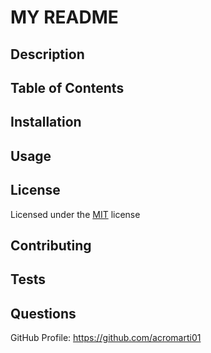 # MY README

## Description


## Table of Contents


## Installation


## Usage


## License

Licensed under the <a href="./LICENSE">MIT</a> license


## Contributing


## Tests


## Questions

GitHub Profile: <a href="https://github.com/acromarti01">https://github.com/acromarti01</a>

